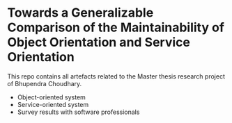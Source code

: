 # Towards a Generalizable Comparison of the Maintainability of Object Orientation and Service Orientation

This repo contains all artefacts related to the Master thesis research project of Bhupendra Choudhary.

- Object-oriented system
- Service-oriented system
- Survey results with software professionals
